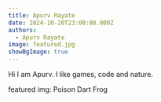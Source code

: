 ```yaml
---
title: Apurv Rayate
date: 2024-10-20T23:08:00.000Z
authors:
  - Apurv Rayate
image: featured.jpg
showBgImage: true
---
```

Hi I am Apurv. I like games, code and nature.

featured img: Poison Dart Frog
